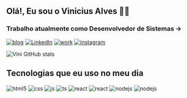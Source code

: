 
## Olá!, Eu sou o Vinicius Alves ✋🏻

### Trabalho atualmente como Desenvolvedor de Sistemas ->

[![blog](https://img.shields.io/website?label=Grunnertec.com.br&style=for-the-badge&url=https://grunnertec.com.br/)](https://www.grunnertec.com.br)
[![LinkedIn](https://img.shields.io/badge/LinkedIn-0077B5?style=for-the-badge&logo=linkedin&logoColor=white)](https://www.linkedin.com/in/vinicius-alvesz?utm_source=share&utm_campaign=share_via&utm_content=profile&utm_medium=android_app)
[![work](https://img.shields.io/badge/UpWork-6FDA44?style=for-the-badge&logo=Upwork&logoColor=white)](https://www.grunnertec.com.br)
[![instagram](https://img.shields.io/badge/Instagram-E4405F?style=for-the-badge&logo=instagram&logoColor=white)](https://www.instagram/vinicius_s2antos.com.br)

![Vini GitHub stats](https://github-readme-stats.vercel.app/api?username=ViniDeveloperr&show_icons=true&theme=radical)

## Tecnologias que eu uso no meu dia

<div style="display: inline_block">
  <img align="center" alt="html5" src="https://img.shields.io/badge/HTML5-E34F26?style=for-the-badge&logo=html5&logoColor=white" />
  <img align="center" alt="css" src="https://img.shields.io/badge/CSS3-1572B6?style=for-the-badge&logo=css3&logoColor=white" />
  <img align="center" alt="js" src="https://img.shields.io/badge/JavaScript-F7DF1E?style=for-the-badge&logo=javascript&logoColor=black" />
  <img align="center" alt="ts" src="https://img.shields.io/badge/Bootstrap-563D7C?style=for-the-badge&logo=bootstrap&logoColor=white" />
  <img align="center" alt="react" src="https://img.shields.io/badge/PHP-777BB4?style=for-the-badge&logo=php&logoColor=white" />
  <img align="center" alt="react" src="https://img.shields.io/badge/MySQL-00000F?style=for-the-badge&logo=mysql&logoColor=white" />
  <img align="center" alt="nodejs" src="https://img.shields.io/badge/GIT-E44C30?style=for-the-badge&logo=git&logoColor=white" />
  <img align="center" alt="nodejs" src="https://img.shields.io/badge/GitHub-100000?style=for-the-badge&logo=github&logoColor=white" />
  
</div><br/>
